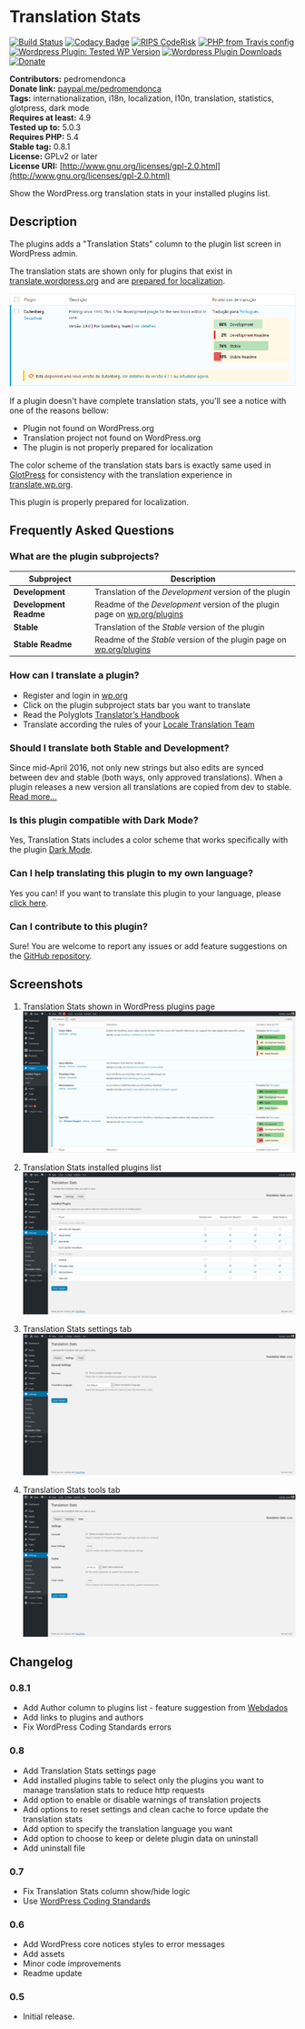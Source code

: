 # Translation Stats #

[![Build Status](https://travis-ci.org/pedro-mendonca/Translation-Stats.svg?branch=master)](https://travis-ci.org/pedro-mendonca/Translation-Stats)
[![Codacy Badge](https://api.codacy.com/project/badge/Grade/bcd1b44a1d6542e2b75b7b479ce56804)](https://www.codacy.com/app/pedro-mendonca/Translation-Stats?utm_source=github.com&amp;utm_medium=referral&amp;utm_content=pedro-mendonca/Translation-Stats&amp;utm_campaign=Badge_Grade)
[![RIPS CodeRisk](https://coderisk.com/wp/plugin/translation-stats/badge "RIPS CodeRisk")](https://coderisk.com/wp/plugin/translation-stats)
[![PHP from Travis config](https://img.shields.io/travis/php-v/pedro-mendonca/Translation-Stats.svg)](https://travis-ci.org/pedro-mendonca/Translation-Stats)
[![Wordpress Plugin: Tested WP Version](https://img.shields.io/wordpress/plugin/tested/translation-stats.svg)](https://wordpress.org/plugins/translation-stats/advanced/)
[![Wordpress Plugin Downloads](https://img.shields.io/wordpress/plugin/dt/translation-stats.svg)](https://wordpress.org/plugins/translation-stats/advanced/)
[![Donate](https://img.shields.io/badge/Donate-PayPal-blue.svg)](https://paypal.me/pedromendonca/)

**Contributors:** pedromendonca  
**Donate link:** [paypal.me/pedromendonca](https://paypal.me/pedromendonca/)  
**Tags:** internationalization, i18n, localization, l10n, translation, statistics, glotpress, dark mode  
**Requires at least:** 4.9  
**Tested up to:** 5.0.3  
**Requires PHP:** 5.4  
**Stable tag:** 0.8.1  
**License:** GPLv2 or later  
**License URI:** [http://www.gnu.org/licenses/gpl-2.0.html](http://www.gnu.org/licenses/gpl-2.0.html)  

Show the WordPress.org translation stats in your installed plugins list.

## Description ##

The plugins adds a "Translation Stats" column to the plugin list screen in WordPress admin.

The translation stats are shown only for plugins that exist in [translate.wordpress.org](https://translate.wordpress.org/) and are [prepared for localization](https://developer.wordpress.org/plugins/internationalization/how-to-internationalize-your-plugin/).

![GlotPress](./assets/banner-772x250.png)

If a plugin doesn't have complete translation stats, you'll see a notice with one of the reasons bellow:
-   Plugin not found on WordPress.org
-   Translation project not found on WordPress.org
-   The plugin is not properly prepared for localization

The color scheme of the translation stats bars is exactly same used in [GlotPress](https://wordpress.org/plugins/glotpress/) for consistency with the translation experience in [translate.wp.org](https://translate.wordpress.org/).

This plugin is properly prepared for localization.

## Frequently Asked Questions ##

### What are the plugin subprojects? ###

| Subproject             | Description                                                                                                |
| ---                    | ---                                                                                                        |
| **Development**        | Translation of the *Development* version of the plugin                                                     |
| **Development Readme** | Readme of the *Development* version of the plugin page on [wp.org/plugins](https://wordpress.org/plugins/) |
| **Stable**             | Translation of the *Stable* version of the plugin                                                          |
| **Stable Readme**      | Readme of the *Stable* version of the plugin page on [wp.org/plugins](https://wordpress.org/plugins/)      |

### How can I translate a plugin? ###
-   Register and login in [wp.org](https://login.wordpress.org/)
-   Click on the plugin subproject stats bar you want to translate
-   Read the Polyglots [Translator’s Handbook](https://make.wordpress.org/polyglots/handbook/)
-   Translate according the rules of your [Locale Translation Team](https://make.wordpress.org/polyglots/teams/)

### Should I translate both Stable and Development? ###
Since mid-April 2016, not only new strings but also edits are synced between dev and stable (both ways, only approved translations). When a plugin releases a new version all translations are copied from dev to stable. [Read more...](https://make.wordpress.org/polyglots/handbook/frequently-asked-questions/#should-i-translate-both-stable-and-dev)

### Is this plugin compatible with Dark Mode? ###
Yes, Translation Stats includes a color scheme that works specifically with the plugin [Dark Mode](https://wordpress.org/plugins/dark-mode/).

### Can I help translating this plugin to my own language? ###
Yes you can! If you want to translate this plugin to your language, please [click here](https://translate.wordpress.org/projects/wp-plugins/translation-stats).

### Can I contribute to this plugin? ###
Sure! You are welcome to report any issues or add feature suggestions on the [GitHub repository](https://github.com/pedro-mendonca/translation-stats).

## Screenshots ##

1. Translation Stats shown in WordPress plugins page
![screenshot-1](./assets/screenshot-1.png)

2. Translation Stats installed plugins list
![screenshot-2](./assets/screenshot-2.png)

3. Translation Stats settings tab
![screenshot-3](./assets/screenshot-3.png)

4. Translation Stats tools tab
![screenshot-4](./assets/screenshot-4.png)

## Changelog ##

### 0.8.1 ###
-   Add Author column to plugins list - feature suggestion from [Webdados](https://www.webdados.pt/)
-   Add links to plugins and authors
-   Fix WordPress Coding Standards errors

### 0.8 ###
-   Add Translation Stats settings page
-   Add installed plugins table to select only the plugins you want to manage translation stats to reduce http requests
-   Add option to enable or disable warnings of translation projects
-   Add options to reset settings and clean cache to force update the translation stats
-   Add option to specify the translation language you want
-   Add option to choose to keep or delete plugin data on uninstall
-   Add uninstall file

### 0.7 ###
-   Fix Translation Stats column show/hide logic
-   Use [WordPress Coding Standards](https://github.com/WordPress-Coding-Standards/WordPress-Coding-Standards)

### 0.6 ###
-   Add WordPress core notices styles to error messages
-   Add assets
-   Minor code improvements
-   Readme update

### 0.5 ###
-   Initial release.
